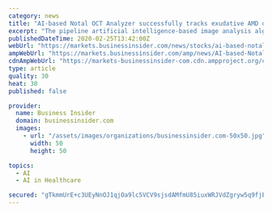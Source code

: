 ```yaml
---
category: news
title: "AI-based Notal OCT Analyzer successfully tracks exudative AMD disease activity across longitudinal data sets from home OCT and in-office OCT devices"
excerpt: "The pipeline artificial intelligence-based image analysis algorithm is designed to provide automated ... The second trial studied the association between fluctuations in macular fluid volume and visual acuity following treatment with anti-VEGF therapy in neovascular AMD. An analysis of 5,281 in-office OCT images acquired from 403 patients ..."
publishedDateTime: 2020-02-25T13:42:00Z
webUrl: "https://markets.businessinsider.com/news/stocks/ai-based-notal-oct-analyzer-successfully-tracks-exudative-amd-disease-activity-across-longitudinal-data-sets-from-home-oct-and-in-office-oct-devices-1028934982"
ampWebUrl: "https://markets.businessinsider.com/amp/news/AI-based-Notal-OCT-Analyzer-successfully-tracks-exudative-AMD-disease-activity-across-longitudinal-data-sets-from-home-OCT-and-in-office-OCT-devices-1028934982"
cdnAmpWebUrl: "https://markets-businessinsider-com.cdn.ampproject.org/c/s/markets.businessinsider.com/amp/news/AI-based-Notal-OCT-Analyzer-successfully-tracks-exudative-AMD-disease-activity-across-longitudinal-data-sets-from-home-OCT-and-in-office-OCT-devices-1028934982"
type: article
quality: 30
heat: 30
published: false

provider:
  name: Business Insider
  domain: businessinsider.com
  images:
    - url: "/assets/images/organizations/businessinsider.com-50x50.jpg"
      width: 50
      height: 50

topics:
  - AI
  - AI in Healthcare

secured: "gTkmmUrE+c3UEyNnOJ1qjOa9lc5VCV9sjsdAMfmU85iuxWRJVdZgryw5q9fjEXlsJGAQSTp+umALA9XGVko3qmR498h/vOGxMBuv2u4syAZjtF0g8aiaLBWRqZ3469xuMy4XRznPS94SA0ntdwywzPqsRDOnomVJbtGvD7U96R3IBISNFioATmuxf5Q1K/XBUUDWBXpvP2YT5++8W3N9l8nw6QozEspmvzCwdzMXpzzMspJiF1jZs0WIsODb6pnwrnc+UR/UIT7xBsEfB+/jmUzoM0YLCm/uy8CMtrLEAYN+QHx4tyxFy2TC5ekYOgF3;6MtePrBHLimfSvCfE9R3Ww=="
---
```


